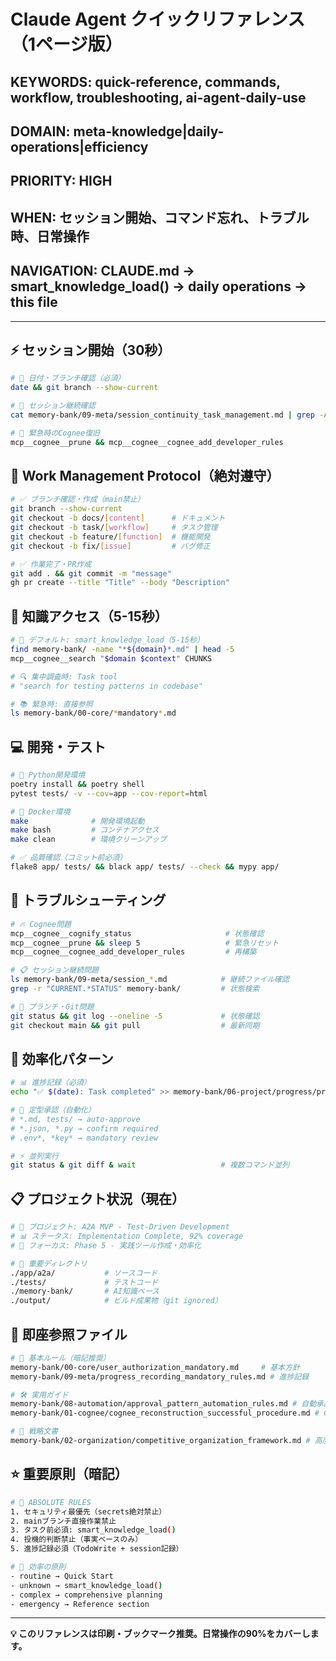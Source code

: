 # Claude Agent クイックリファレンス（1ページ版）

## KEYWORDS: quick-reference, commands, workflow, troubleshooting, ai-agent-daily-use
## DOMAIN: meta-knowledge|daily-operations|efficiency 
## PRIORITY: HIGH
## WHEN: セッション開始、コマンド忘れ、トラブル時、日常操作
## NAVIGATION: CLAUDE.md → smart_knowledge_load() → daily operations → this file

---

## ⚡ セッション開始（30秒）
```bash
# 📅 日付・ブランチ確認（必須）
date && git branch --show-current

# 🔄 セッション継続確認
cat memory-bank/09-meta/session_continuity_task_management.md | grep -A 10 "CURRENT.*STATUS"

# 🚨 緊急時のCognee復旧
mcp__cognee__prune && mcp__cognee__cognee_add_developer_rules
```

## 🔧 Work Management Protocol（絶対遵守）
```bash
# ✅ ブランチ確認・作成（main禁止）
git branch --show-current
git checkout -b docs/[content]      # ドキュメント
git checkout -b task/[workflow]     # タスク管理  
git checkout -b feature/[function]  # 機能開発
git checkout -b fix/[issue]         # バグ修正

# ✅ 作業完了・PR作成
git add . && git commit -m "message"
gh pr create --title "Title" --body "Description"
```

## 🧠 知識アクセス（5-15秒）
```bash
# 🎯 デフォルト: smart_knowledge_load（5-15秒）
find memory-bank/ -name "*${domain}*.md" | head -5
mcp__cognee__search "$domain $context" CHUNKS

# 🔍 集中調査時: Task tool
# "search for testing patterns in codebase"

# 📚 緊急時: 直接参照
ls memory-bank/00-core/*mandatory*.md
```

## 💻 開発・テスト
```bash
# 🐍 Python開発環境
poetry install && poetry shell
pytest tests/ -v --cov=app --cov-report=html

# 🐳 Docker環境
make              # 開発環境起動
make bash         # コンテナアクセス
make clean        # 環境クリーンアップ

# ✅ 品質確認（コミット前必須）
flake8 app/ tests/ && black app/ tests/ --check && mypy app/
```

## 🚨 トラブルシューティング
```bash
# 🔥 Cognee問題
mcp__cognee__cognify_status                     # 状態確認
mcp__cognee__prune && sleep 5                   # 緊急リセット
mcp__cognee__cognee_add_developer_rules         # 再構築

# 📋 セッション継続問題  
ls memory-bank/09-meta/session_*.md            # 継続ファイル確認
grep -r "CURRENT.*STATUS" memory-bank/         # 状態検索

# 🎯 ブランチ・Git問題
git status && git log --oneline -5             # 状態確認
git checkout main && git pull                  # 最新同期
```

## 🎯 効率化パターン
```bash
# 📊 進捗記録（必須）
echo "✅ $(date): Task completed" >> memory-bank/06-project/progress/progress.md

# 🔄 定型承認（自動化）
# *.md, tests/ → auto-approve
# *.json, *.py → confirm required  
# .env*, *key* → mandatory review

# ⚡ 並列実行
git status & git diff & wait                   # 複数コマンド並列
```

## 📋 プロジェクト状況（現在）
```bash
# 📍 プロジェクト: A2A MVP - Test-Driven Development
# 📊 ステータス: Implementation Complete, 92% coverage
# 🎯 フォーカス: Phase 5 - 実践ツール作成・効率化

# 📂 重要ディレクトリ
./app/a2a/           # ソースコード
./tests/             # テストコード  
./memory-bank/       # AI知識ベース
./output/            # ビルド成果物（git ignored）
```

## 🔗 即座参照ファイル
```bash
# 📘 基本ルール（暗記推奨）
memory-bank/00-core/user_authorization_mandatory.md     # 基本方針
memory-bank/09-meta/progress_recording_mandatory_rules.md # 進捗記録

# 🛠️ 実用ガイド
memory-bank/08-automation/approval_pattern_automation_rules.md # 自動承認
memory-bank/01-cognee/cognee_reconstruction_successful_procedure.md # Cognee復旧

# 🎯 戦略文書
memory-bank/02-organization/competitive_organization_framework.md # 高度並列開発
```

## ⭐ 重要原則（暗記）
```bash
# 🚨 ABSOLUTE RULES
1. セキュリティ最優先（secrets絶対禁止）
2. mainブランチ直接作業禁止
3. タスク前必須: smart_knowledge_load()
4. 投機的判断禁止（事実ベースのみ）
5. 進捗記録必須（TodoWrite + session記録）

# 🎯 効率の原則
- routine → Quick Start
- unknown → smart_knowledge_load() 
- complex → comprehensive planning
- emergency → Reference section
```

---
**💡 このリファレンスは印刷・ブックマーク推奨。日常操作の90%をカバーします。**